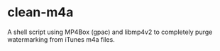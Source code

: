 # clean-m4a
A shell script using MP4Box (gpac) and libmp4v2 to completely purge watermarking from iTunes m4a files.
